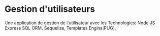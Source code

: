 # Gestion d'utilisateurs
Une application de gestion de l'utilisateur avec les Technologies:  Node JS Express SQL ORM, Sequelize, Templates  Engins(PUG), 
